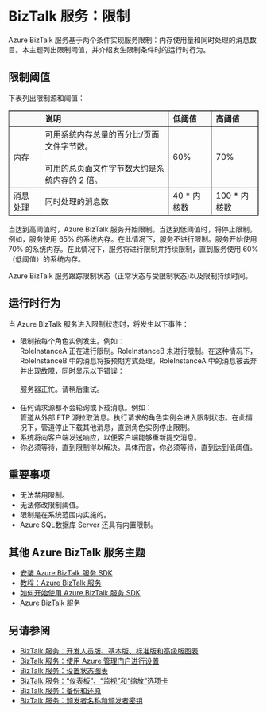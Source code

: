 <properties linkid="manage-services-biztalk-services-throttling" urlDisplayName="Throttling" pageTitle="Throttling thresholds in BizTalk Services | Azure" metaKeywords="BizTalk Services, throttling, Azure" description="Learn about throttling thresholds and resulting runtime behaviors for BizTalk Services. Throttling is based on memory usage and number of simultaneous messages." metaCanonical="" services="biztalk-services" documentationCenter="" title="BizTalk Services: Throttling" authors="mandia" solutions="" manager="paulettm" editor="cgronlun" />
<tags ms.service="biztalk-services"
    ms.date="02/25/2015"
    wacn.date="04/11/2015"
    />

# BizTalk 服务：限制

Azure BizTalk 服务基于两个条件实现服务限制：内存使用量和同时处理的消息数目。本主题列出限制阈值，并介绍发生限制条件时的运行时行为。

## 限制阈值

下表列出限制源和阈值：

<table border="1">
<tr bgcolor="FAF9F9">
<th>
</th>
<td>
<b>说明</b>

</td>
<td>
<b>低阈值</b>

</td>
<td>
<b>高阈值</b>

</td>
</tr>
<tr>
<td>
内存

</td>
<td>
可用系统内存总量的百分比/页面文件字节数。
<br/><br/>
可用的总页面文件字节数大约是系统内存的 2 倍。

</td>
<td>
60%

</td>
<td>
70%

</td>
</tr>
<tr>
<td>
消息处理

</td>
<td>
同时处理的消息数

</td>
<td>
40 * 内核数

</td>
<td>
100 * 内核数

</td>
</tr>
</table>
当达到高阈值时，Azure BizTalk 服务开始限制。当达到低阈值时，将停止限制。例如，服务使用 65% 的系统内存。在此情况下，服务不进行限制。服务开始使用 70% 的系统内存。在此情况下，服务将进行限制并持续限制，直到服务使用 60%（低阈值）的系统内存。

Azure BizTalk 服务跟踪限制状态（正常状态与受限制状态)以及限制持续时间。

## 运行时行为

当 Azure BizTalk 服务进入限制状态时，将发生以下事件：

-   限制按每个角色实例发生。例如：<br/>
RoleInstanceA 正在进行限制。RoleInstanceB 未进行限制。在这种情况下，RoleInstanceB 中的消息将按预期方式处理。RoleInstanceA 中的消息被丢弃并出现故障，同时显示以下错误：<br/><br/>
服务器正忙。请稍后重试。<br/><br/>
-   任何请求源都不会轮询或下载消息。例如：<br/>
管道从外部 FTP 源拉取消息。执行请求的角色实例会进入限制状态。在此情况下，管道停止下载其他消息，直到角色实例停止限制。
-   系统将向客户端发送响应，以便客户端能够重新提交消息。
-   你必须等待，直到限制得以解决。具体而言，你必须等待，直到达到低阈值。

## 重要事项

-   无法禁用限制。
-   无法修改限制阈值。
-   限制是在系统范围内实施的。
-   Azure SQL数据库 Server 还具有内置限制。

## 其他 Azure BizTalk 服务主题

-   [安装 Azure BizTalk 服务 SDK][安装 Azure BizTalk 服务 SDK]
-   [教程：Azure BizTalk 服务][教程：Azure BizTalk 服务]
-   [如何开始使用 Azure BizTalk 服务 SDK][如何开始使用 Azure BizTalk 服务 SDK]
-   [Azure BizTalk 服务][Azure BizTalk 服务]

## 另请参阅

-   [BizTalk 服务：开发人员版、基本版、标准版和高级版图表][BizTalk 服务：开发人员版、基本版、标准版和高级版图表]
-   [BizTalk 服务：使用 Azure 管理门户进行设置][BizTalk 服务：使用 Azure 管理门户进行设置]
-   [BizTalk 服务：设置状态图表][BizTalk 服务：设置状态图表]
-   [BizTalk 服务：“仪表板”、“监视”和“缩放”选项卡][BizTalk 服务：“仪表板”、“监视”和“缩放”选项卡]
-   [BizTalk 服务：备份和还原][BizTalk 服务：备份和还原]
-   [BizTalk 服务：颁发者名称和颁发者密钥][BizTalk 服务：颁发者名称和颁发者密钥]

  [安装 Azure BizTalk 服务 SDK]: http://go.microsoft.com/fwlink/p/?LinkID=241589
  [教程：Azure BizTalk 服务]: http://go.microsoft.com/fwlink/p/?LinkID=236944
  [如何开始使用 Azure BizTalk 服务 SDK]: http://go.microsoft.com/fwlink/p/?LinkID=302335
  [Azure BizTalk 服务]: http://go.microsoft.com/fwlink/p/?LinkID=303664
  [BizTalk 服务：开发人员版、基本版、标准版和高级版图表]: http://go.microsoft.com/fwlink/p/?LinkID=302279
  [BizTalk 服务：使用 Azure 管理门户进行设置]: http://go.microsoft.com/fwlink/p/?LinkID=302280
  [BizTalk 服务：设置状态图表]: http://go.microsoft.com/fwlink/p/?LinkID=329870
  [BizTalk 服务：“仪表板”、“监视”和“缩放”选项卡]: http://go.microsoft.com/fwlink/p/?LinkID=302281
  [BizTalk 服务：备份和还原]: http://go.microsoft.com/fwlink/p/?LinkID=329873
  [BizTalk 服务：颁发者名称和颁发者密钥]: http://go.microsoft.com/fwlink/p/?LinkID=303941
